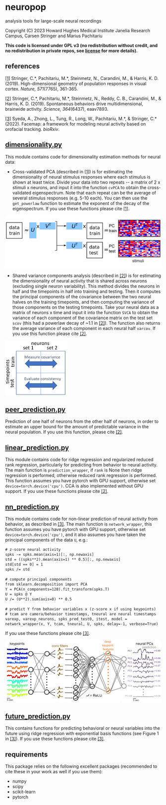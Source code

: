 # neuropop
analysis tools for large-scale neural recordings

Copyright (C) 2023 Howard Hughes Medical Institute Janelia Research Campus, Carsen Stringer and Marius Pachitariu

**This code is licensed under GPL v3 (no redistribution without credit, and no redistribution in private repos, see [license](LICENSE) for more details).**

## references

[[1]](https://www.ncbi.nlm.nih.gov/pmc/articles/PMC6642054/) Stringer, C.\*, Pachitariu, M.\*, Steinmetz, N., Carandini, M., & Harris, K. D. (2019). High-dimensional geometry of population responses in visual cortex. *Nature, 571*(7765), 361-365.

[[2]](https://www.ncbi.nlm.nih.gov/pmc/articles/PMC6525101/) Stringer, C.\*, Pachitariu, M.\*, Steinmetz, N., Reddy, C. B., Carandini, M., & Harris, K. D. (2019). Spontaneous behaviors drive multidimensional, brainwide activity. *Science, 364*(6437), eaav7893.

[[3]](https://www.biorxiv.org/content/10.1101/2022.11.03.515121v1) Syeda, A., Zhong, L., Tung, R., Long, W., Pachitariu, M.\*, & Stringer, C.\* (2022). Facemap: a framework for modeling neural activity based on orofacial tracking. *bioRxiv*.


## [dimensionality.py](neuropop/dimensionality.py)

This module contains code for dimensionality estimation methods for neural data:

* Cross-validated PCA (described in [[1]](https://www.ncbi.nlm.nih.gov/pmc/articles/PMC6642054/)) is for estimating the dimensionality of neural stimulus responses where each stimulus is shown at least twice. Divide your data into two repeats -- a matrix of 2 x stimuli x neurons, and input it into the function `cvPCA` to obtain the cross-validated eigenspectrum. Note that each repeat can be the average of several stimulus responses (e.g. 5-10 each). You can then use the `get_powerlaw` function to estimate the exponent of the decay of the eigenspectrum. If you use these functions please cite [[1]](https://www.ncbi.nlm.nih.gov/pmc/articles/PMC6642054/).
<img src="figures/cvPCA.PNG" width="600" />

* Shared variance components analysis (described in [[2]](https://www.ncbi.nlm.nih.gov/pmc/articles/PMC6525101/)) is for estimating the dimensionality of neural activity that is shared across neurons (excluding single neuron variability). This method divides the neurons in half and the timepoints in half into training and testing. Then it computes the principal components of the covariance between the two neural halves on the training timepoints, and then computing the variance of those components on the testing timepoints. Take your neural data as a matrix of neurons x time and input it into the function `SVCA` to obtain the variance of each component of the covariance matrix on the test set `scov` (this had a powerlaw decay of ~1.1 in [[2]](https://www.ncbi.nlm.nih.gov/pmc/articles/PMC6525101/)). The function also returns the average variance of each component in each neural half `varcov`. If you use this function please cite [[2]](https://www.ncbi.nlm.nih.gov/pmc/articles/PMC6525101/).
<img src="figures/SVCA.PNG" width="200" />


## [peer_prediction.py](neuropop/peer_prediction.py)

Prediction of one half of neurons from the other half of neurons, in order to estimate an upper bound for the amount of predictable variance in the neural population. If you use this function, please cite [[2]](https://www.ncbi.nlm.nih.gov/pmc/articles/PMC6525101/).

## [linear_prediction.py](neuropop/linear_prediction.py)

This module contains code for ridge regression and regularized reduced rank regression, particularly for predicting from behavior to neural activity. The main function is `prediction_wrapper`, if `rank` is None then ridge regression is performed, otherwise reduced rank regression is performed. This function assumes you have pytorch with GPU support, otherwise set `device=torch.device('cpu')`. CCA is also implemented without GPU support. If you use these functions please cite [[2]](https://www.ncbi.nlm.nih.gov/pmc/articles/PMC6525101/).

## [nn_prediction.py](neuropop/nn_prediction.py)

This module contains code for non-linear prediction of neural activity from behavior, as described in [[3]](https://www.biorxiv.org/content/10.1101/2022.11.03.515121v1). The main function is `network_wrapper`, this function assumes you have pytorch with GPU support, otherwise set `device=torch.device('cpu')`, and it also assumes you have taken the principal components of the data `U`, e.g.:

```
# z-score neural activity
spks -= spks.mean(axis=1)[:, np.newaxis]
std = ((spks**2).mean(axis=1) ** 0.5)[:, np.newaxis]
std[std == 0] = 1
spks /= std

# compute principal components
from sklearn.decomposition import PCA
Y = PCA(n_components=128).fit_transform(spks.T)
U = spks @ Y
U /= (U**2).sum(axis=0) ** 0.5

# predict Y from behavior variables x (z-score x if using keypoints)
# tcam are camera/behavior timestamps, tneural are neural timestamps
varexp, varexp_neurons, spks_pred_test0, itest, model = network_wrapper(x, Y, tcam, tneural, U, spks, delay=-1, verbose=True)
```

If you use these functions please cite [[3]](https://www.biorxiv.org/content/10.1101/2022.11.03.515121v1).

<img src="figures/nn_prediction.PNG" width="600" />

## [future_prediction.py](neuropop/future_prediction.py)

This contains functions for predicting behavioral or neural variables into the future using ridge regression with exponential basis functions (see Figure 1 in [[3]](https://www.biorxiv.org/content/10.1101/2022.11.03.515121v1)). If you use these functions please cite [[3]](https://www.biorxiv.org/content/10.1101/2022.11.03.515121v1).

## requirements

This package relies on the following excellent packages (recommended to cite these in your work as well if you use them):
* numpy
* scipy
* scikit-learn
* pytorch
